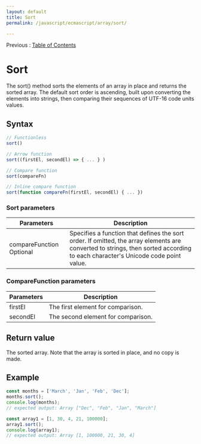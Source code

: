 ```yaml
---
layout: default
title: Sort
permalink: /javascript/ecmascript/array/sort/

---
```


Previous : [Table of Contents](./index.md)


# Sort

The sort() method sorts the elements of an array in place and returns the sorted array. The default sort order is ascending, built upon converting the elements into strings, then comparing their sequences of UTF-16 code units values.


## Syntax
```javascript
// Functionless
sort()

// Arrow function
sort((firstEl, secondEl) => { ... } )

// Compare function
sort(compareFn)

// Inline compare function
sort(function compareFn(firstEl, secondEl) { ... })
```
### Sort parameters
| Parameters | Description |
| ---------- | ----------- |
| compareFunction Optional | Specifies a function that defines the sort order. If omitted, the array elements are converted to strings, then sorted according to each character's Unicode code point value. |

### CompareFunction parameters
| Parameters | Description |
| ---------- | ----------- |
| firstEl | The first element for comparison. |
| secondEl | The second element for comparison. |


## Return value
The sorted array. Note that the array is sorted in place, and no copy is made.


## Example
```javascript
const months = ['March', 'Jan', 'Feb', 'Dec'];
months.sort();
console.log(months);
// expected output: Array ["Dec", "Feb", "Jan", "March"]

const array1 = [1, 30, 4, 21, 100000];
array1.sort();
console.log(array1);
// expected output: Array [1, 100000, 21, 30, 4]
```